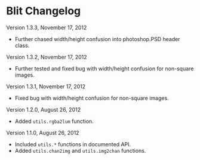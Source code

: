 Blit Changelog
==============

Version 1.3.3, November 17, 2012

 * Further chased width/height confusion into photoshop.PSD header class.

Version 1.3.2, November 17, 2012

 * Further tested and fixed bug with width/height confusion for non-square images.

Version 1.3.1, November 17, 2012

 * Fixed bug with width/height confusion for non-square images.

Version 1.2.0, August 26, 2012

 * Added `utils.rgba2lum` function.

Version 1.1.0, August 26, 2012

 * Included `utils.*` functions in documented API.
 * Added `utils.chan2img` and `utils.img2chan` functions.
